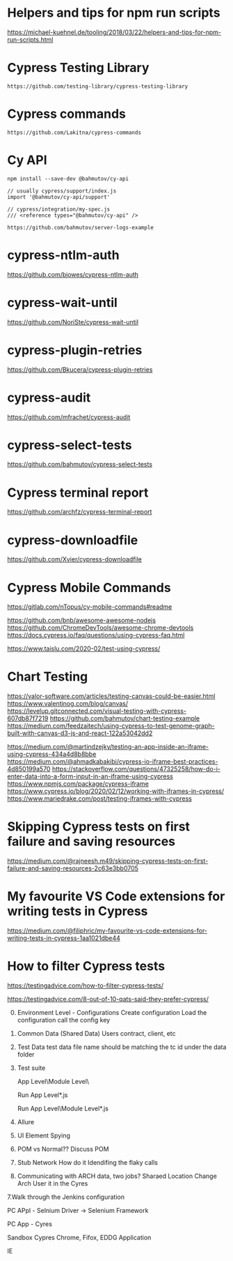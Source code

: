 # Helpers and tips for npm run scripts
https://michael-kuehnel.de/tooling/2018/03/22/helpers-and-tips-for-npm-run-scripts.html

# Cypress Testing Library
    https://github.com/testing-library/cypress-testing-library

# Cypress commands
    https://github.com/Lakitna/cypress-commands


# Cy API
    npm install --save-dev @bahmutov/cy-api

    // usually cypress/support/index.js
    import '@bahmutov/cy-api/support'

    // cypress/integration/my-spec.js
    /// <reference types="@bahmutov/cy-api" />

    https://github.com/bahmutov/server-logs-example

# cypress-ntlm-auth
https://github.com/bjowes/cypress-ntlm-auth

# cypress-wait-until  
https://github.com/NoriSte/cypress-wait-until

# cypress-plugin-retries
https://github.com/Bkucera/cypress-plugin-retries

# cypress-audit
https://github.com/mfrachet/cypress-audit

# cypress-select-tests
https://github.com/bahmutov/cypress-select-tests

# Cypress terminal report
https://github.com/archfz/cypress-terminal-report

# cypress-downloadfile
https://github.com/Xvier/cypress-downloadfile

# Cypress Mobile Commands
https://gitlab.com/nTopus/cy-mobile-commands#readme


https://github.com/bnb/awesome-awesome-nodejs
https://github.com/ChromeDevTools/awesome-chrome-devtools
https://docs.cypress.io/faq/questions/using-cypress-faq.html

https://www.taislu.com/2020-02/test-using-cypress/





# Chart Testing
https://valor-software.com/articles/testing-canvas-could-be-easier.html
https://www.valentinog.com/blog/canvas/
https://levelup.gitconnected.com/visual-testing-with-cypress-607db87f7219
https://github.com/bahmutov/chart-testing-example
https://medium.com/feedzaitech/using-cypress-to-test-genome-graph-built-with-canvas-d3-js-and-react-122a53042dd2



https://medium.com/@martindzejky/testing-an-app-inside-an-iframe-using-cypress-434a4d8b8bbe
https://medium.com/@ahmadkabakibi/cypress-io-iframe-best-practices-4d850199a570
https://stackoverflow.com/questions/47325258/how-do-i-enter-data-into-a-form-input-in-an-iframe-using-cypress
https://www.npmjs.com/package/cypress-iframe
https://www.cypress.io/blog/2020/02/12/working-with-iframes-in-cypress/
https://www.mariedrake.com/post/testing-iframes-with-cypress


# Skipping Cypress tests on first failure and saving resources
https://medium.com/@rajneesh.m49/skipping-cypress-tests-on-first-failure-and-saving-resources-2c63e3bb0705

# My favourite VS Code extensions for writing tests in Cypress
https://medium.com/@filiphric/my-favourite-vs-code-extensions-for-writing-tests-in-cypress-1aa1021dbe44

# How to filter Cypress tests
https://testingadvice.com/how-to-filter-cypress-tests/


https://testingadvice.com/8-out-of-10-qats-said-they-prefer-cypress/



0. Environment Level - Configurations
	Create configuration
	Load  the configuration
	call the config key
	
	

00. Common Data (Shared Data)
	Users
	contract, client, etc
	

1. Test Data
	test data file name should be matching the tc id under the data folder

2. Test suite
	
	App Level\Module Level\
	
	Run App Level\*.js
	
	Run App Level\Module Level\*.js
	

3. Allure

5. UI Element Spying

4. POM vs Normal?? Discuss
	POM
	
	
	

5. Stub Network
		How do it
		Idendifing the flaky calls
		
		
		
6. Communicating with ARCH data, two jobs?
	Sharaed Location
		Change Arch
		User it in the Cyres
		
7.Walk through the Jenkins configuration



PC APpl - Selnium Driver -> Selenium Framework

PC App - Cyres


Sandbox
	Cypres   Chrome, Fifox, EDDG
		Application
		

IE 